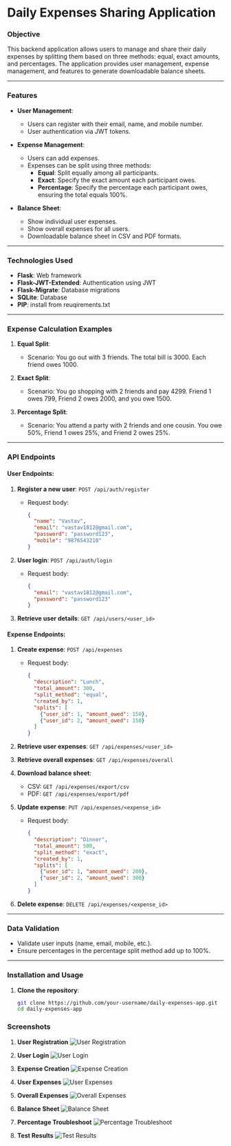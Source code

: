 # **Daily Expenses Sharing Application**

### **Objective**

This backend application allows users to manage and share their daily expenses by splitting them based on three methods: equal, exact amounts, and percentages. The application provides user management, expense management, and features to generate downloadable balance sheets.

---

### **Features**

- **User Management**: 
  - Users can register with their email, name, and mobile number.
  - User authentication via JWT tokens.
  
- **Expense Management**:
  - Users can add expenses.
  - Expenses can be split using three methods:
    - **Equal**: Split equally among all participants.
    - **Exact**: Specify the exact amount each participant owes.
    - **Percentage**: Specify the percentage each participant owes, ensuring the total equals 100%.
  
- **Balance Sheet**:
  - Show individual user expenses.
  - Show overall expenses for all users.
  - Downloadable balance sheet in CSV and PDF formats.

---

### **Technologies Used**

- **Flask**: Web framework
- **Flask-JWT-Extended**: Authentication using JWT
- **Flask-Migrate**: Database migrations
- **SQLite**: Database
- **PIP**: install from reuqirements.txt

---

### **Expense Calculation Examples**

1. **Equal Split**: 
   - Scenario: You go out with 3 friends. The total bill is 3000. Each friend owes 1000.
   
2. **Exact Split**: 
   - Scenario: You go shopping with 2 friends and pay 4299. Friend 1 owes 799, Friend 2 owes 2000, and you owe 1500.
   
3. **Percentage Split**: 
   - Scenario: You attend a party with 2 friends and one cousin. You owe 50%, Friend 1 owes 25%, and Friend 2 owes 25%.

---

### **API Endpoints**

#### **User Endpoints**:
1. **Register a new user**: `POST /api/auth/register`
   - Request body: 
     ```json
     { 
       "name": "Vastav", 
       "email": "vastav1812@gmail.com", 
       "password": "password123", 
       "mobile": "9876543210" 
     }
     ```
   
2. **User login**: `POST /api/auth/login`
   - Request body: 
     ```json
     { 
       "email": "vastav1812@gmail.com", 
       "password": "password123" 
     }
     ```
   
3. **Retrieve user details**: `GET /api/users/<user_id>`

#### **Expense Endpoints**:
1. **Create expense**: `POST /api/expenses`
   - Request body: 
     ```json
     {
       "description": "Lunch",
       "total_amount": 300,
       "split_method": "equal",
       "created_by": 1,
       "splits": [
         {"user_id": 1, "amount_owed": 150},
         {"user_id": 2, "amount_owed": 150}
       ]
     }
     ```

2. **Retrieve user expenses**: `GET /api/expenses/<user_id>`

3. **Retrieve overall expenses**: `GET /api/expenses/overall`

4. **Download balance sheet**:
   - CSV: `GET /api/expenses/export/csv`
   - PDF: `GET /api/expenses/export/pdf`

5. **Update expense**: `PUT /api/expenses/<expense_id>`
   - Request body:
     ```json
     {
       "description": "Dinner",
       "total_amount": 500,
       "split_method": "exact",
       "created_by": 1,
       "splits": [
         {"user_id": 1, "amount_owed": 200},
         {"user_id": 2, "amount_owed": 300}
       ]
     }
     ```

6. **Delete expense**: `DELETE /api/expenses/<expense_id>`

---

### **Data Validation**

- Validate user inputs (name, email, mobile, etc.).
- Ensure percentages in the percentage split method add up to 100%.

---

### **Installation and Usage**

1. **Clone the repository**:
   ```bash
   git clone https://github.com/your-username/daily-expenses-app.git
   cd daily-expenses-app

### Screenshots

1. **User Registration**
   ![User Registration](./screenshots/user_registration.png)

2. **User Login**
   ![User Login](./screenshots/user_login.png)

3. **Expense Creation**
   ![Expense Creation](./screenshots/expense_creation.png)

4. **User Expenses**
   ![User Expenses](./screenshots/user_expenses.png)

5. **Overall Expenses**
   ![Overall Expenses](./screenshots/expenses_overall.png)

6. **Balance Sheet**
   ![Balance Sheet](./screenshots/balance_sheet.png)

7. **Percentage Troubleshoot**
   ![Percentage Troubleshoot](./screenshots/percentage_troubleshoot.png)

8. **Test Results**
   ![Test Results](./screenshots/test.png)

